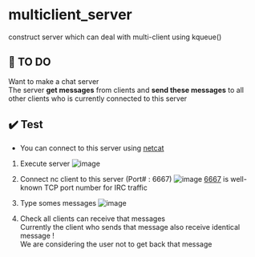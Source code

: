 # multiclient_server
construct server which can deal with multi-client using kqueue()

## 🎯 TO DO
Want to make a chat server <br>
The server **get messages** from clients and **send these messages** to all other clients who is currently connected to this server

## ✔️ Test
- You can connect to this server using [netcat](https://en.wikipedia.org/wiki/Netcat)
1. Execute server
![image](https://user-images.githubusercontent.com/64132798/213835859-a615a09f-e9ea-490d-9d48-611dc26568b5.png)

2. Connect nc client to this server (Port# : 6667)
![image](https://user-images.githubusercontent.com/64132798/213835899-f5349c09-3e22-4210-8e0a-3773594d6da2.png)
[6667](https://wiki.wireshark.org/IRC.md) is well-known TCP port number for IRC traffic

3. Type somes messages
![image](https://user-images.githubusercontent.com/64132798/213837356-4a27e3c3-452b-4a45-8c1f-5b0a11f0454e.png)

4. Check all clients can receive that messages <br>
Currently the client who sends that message also receive identical message ! <br>
We are considering the user not to get back that message
